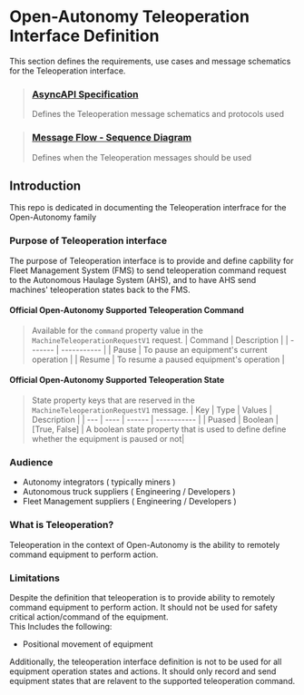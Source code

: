 # Open-Autonomy Teleoperation Interface Definition

This section defines the requirements, use cases and message schematics for the Teleoperation interface.

> ### [AsyncAPI Specification](./specification/asyncapi.yaml)
> Defines the Teleoperation message schematics and protocols used

>### [Message Flow - Sequence Diagram](./diagram/sequence_diagrams.md)
> Defines when the Teleoperation messages should be used

## Introduction
This repo is dedicated in documenting the Teleoperation interfrace for the Open-Autonomy family

### Purpose of Teleoperation interface
The purpose of Teleoperation interface is to provide and define capbility for Fleet Management System (FMS) to send teleoperation command request to the Autonomous Haulage System (AHS), and to have AHS send machines' teleoperation states back to the FMS.

#### Official Open-Autonomy Supported Teleoperation Command
> Available for the `command` property value in the `MachineTeleoperationRequestV1` request.
> | Command | Description |
> | ------- | ----------- |
> | Pause   | To pause an equipment's current operation |
> | Resume  | To resume a paused equipment's operation | 

#### Official Open-Autonomy Supported Teleoperation State
> State property keys that are reserved in the `MachineTeleoperationRequestV1` message.
> | Key | Type | Values | Description |
> | --- | ---- | ------ | ----------- |
> | Puased | Boolean | [True, False] | A boolean state property that is used to define define whether the equipment is paused or not|

### Audience
- Autonomy integrators ( typically miners )
- Autonomous truck suppliers ( Engineering / Developers )
- Fleet Management suppliers ( Engineering / Developers )

### What is Teleoperation?
Teleoperation in the context of Open-Autonomy is the ability to remotely command equipment to perform action.

### Limitations
Despite the definition that teleoperation is to provide ability to remotely command equipment to perform action. It should not be used for safety critical action/command of the equipment.<br>
This Includes the following:
- Positional movement of equipment

Additionally, the teleoperation interface definition is not to be used for all equipment operation states and actions. It should only record and send equipment states that are relavent to the supported teleoperation command.